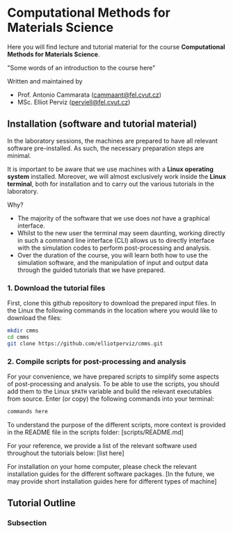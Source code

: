 # Computational Methods for Materials Science
Here you will find lecture and tutorial material for the course **Computational Methods for Materials Science**.

"Some words of an introduction to the course here"

Written and maintained by<br>
- Prof. Antonio Cammarata (cammaant@fel.cvut.cz)<br>
- MSc. Elliot Perviz (perviell@fel.cvut.cz)<br>

## Installation (software and tutorial material)

In the laboratory sessions, the machines are prepared to have all relevant software pre-installed. As such, the necessary preparation steps are minimal.

It is important to be aware that we use machines with a **Linux operating system** installed. Moreover, we will almost exclusively work inside the **Linux terminal**, both for installation and to carry out the various tutorials in the laboratory.

Why?
- The majority of the software that we use does *not* have a graphical interface.
- Whilst to the new user the terminal may seem daunting, working directly in such a command line interface (CLI) allows us to directly interface with the simulation codes to perform post-processing and analysis.
- Over the duration of the course, you will learn both how to use the simulation software, and the manipulation of input and output data through the guided tutorials that we have prepared.

### 1. Download the tutorial files
First, clone this github repository to download the prepared input files. In the Linux the following commands in the location where you would like to download the files:
```bash
mkdir cmms
cd cmms
git clone https://github.com/elliotperviz/cmms.git
```

### 2. Compile scripts for post-processing and analysis
For your convenience, we have prepared scripts to simplify some aspects of post-processing and analysis. To be able to use the scripts, you should add them to the Linux ```$PATH``` variable and build the relevant executables from source. Enter (or copy) the following commands into your terminal:

```bash
commands here
```

To understand the purpose of the different scripts, more context is provided in the README file in the scripts folder: [scripts/README.md]

For your reference, we provide a list of the relevant software used throughout the tutorials below:
[list here]

For installation on your home computer, please check the relevant installation guides for the different software packages. [In the future, we may provide short installation guides here for different types of machine]



## Tutorial Outline
### Subsection

